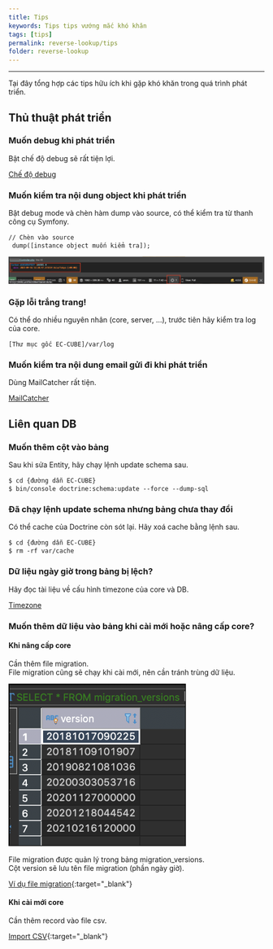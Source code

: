 ```yaml
---
title: Tips
keywords: Tips tips vướng mắc khó khăn
tags: [tips]
permalink: reverse-lookup/tips
folder: reverse-lookup
---
```


---

Tại đây tổng hợp các tips hữu ích khi gặp khó khăn trong quá trình phát triển.

## Thủ thuật phát triển

### Muốn debug khi phát triển

Bật chế độ debug sẽ rất tiện lợi.

[Chế độ debug](/debug_mode)

### Muốn kiểm tra nội dung object khi phát triển

Bật debug mode và chèn hàm dump vào source, có thể kiểm tra từ thanh công cụ Symfony.

```
// Chèn vào source
 dump([instance object muốn kiểm tra]);
```

![Debug mode với dump](/images/reverse-lookup/dump.png)

### Gặp lỗi trắng trang!

Có thể do nhiều nguyên nhân (core, server, ...), trước tiên hãy kiểm tra log của core.

```
[Thư mục gốc EC-CUBE]/var/log
```

### Muốn kiểm tra nội dung email gửi đi khi phát triển

Dùng MailCatcher rất tiện.

[MailCatcher](/development-tools/mail-catcher)

## Liên quan DB

### Muốn thêm cột vào bảng

Sau khi sửa Entity, hãy chạy lệnh update schema sau.

```
$ cd {đường dẫn EC-CUBE}
$ bin/console doctrine:schema:update --force --dump-sql
```

### Đã chạy lệnh update schema nhưng bảng chưa thay đổi

Có thể cache của Doctrine còn sót lại. Hãy xoá cache bằng lệnh sau.

```
$ cd {đường dẫn EC-CUBE}
$ rm -rf var/cache
```

### Dữ liệu ngày giờ trong bảng bị lệch?

Hãy đọc tài liệu về cấu hình timezone của core và DB.

[Timezone](/i18n_timezone)

### Muốn thêm dữ liệu vào bảng khi cài mới hoặc nâng cấp core?

#### Khi nâng cấp core

Cần thêm file migration.  
File migration cũng sẽ chạy khi cài mới, nên cần tránh trùng dữ liệu.

![Bảng migration_versions](/images/reverse-lookup/migration_versions.png)

File migration được quản lý trong bảng migration_versions.  
Cột version sẽ lưu tên file migration (phần ngày giờ).

[Ví dụ file migration](https://github.com/EC-CUBE/ec-cube/blob/4.0/app/DoctrineMigrations/Version20201218044542.php){:target="_blank"}

#### Khi cài mới core

Cần thêm record vào file csv.

[Import CSV](https://github.com/EC-CUBE/ec-cube/tree/4.0/src/Eccube/Resource/doctrine/import_csv){:target="_blank"}
